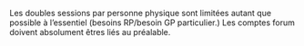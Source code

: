 Les doubles sessions par personne physique sont limitées autant que possible à l’essentiel (besoins RP/besoin GP particulier.) Les comptes forum doivent absolument êtres liés au préalable.
